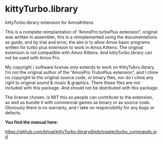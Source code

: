 # kittyTurbo.library
kittyTurbo.library extension for AmosKittens

This is a complete reimplantation of “AmosPro turboPlus extension”, original was written in assembler, this is a reimplemented using the documentations as guide, and by trial and error, the aim is to allow Amos basic programs written for turbo plus extension to work in Amos Kittens. The original extension is not compatible with Amos Kittens. And kittyTurbo.library can not be used with Amos Pro.

My copyright / software license only extends to work on KittyTubro.library, I’m not the original author of the “AmosPro TruboPlus extension”, and I clime no copyright to the original source code, or binary files, nor do I clime any right to original sound & music & graphics. There these files are not included with this package. And should not be distributed with this package.

The license chosen, is MIT this so people can contribute to the extension, as well as bundle it with commercial games as binary or as source code. Obviously there is no warranty, and I take no responsibility for any bugs or defects.

**You find the manual here:**

https://github.com/khval/kittyTurbo.library/blob/master/turbo_commands.md
